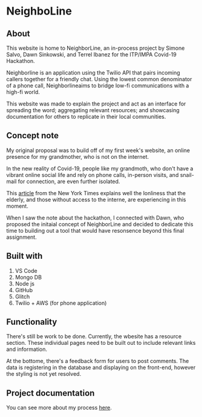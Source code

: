 # NeighboLine

## About
This website is home to NeighborLine, an in-process project by Simone Salvo, Dawn Sinkowski, and Terrel Ibanez for the ITP/IMPA Covid-19 Hackathon.

Neighborline is an application using the Twilio API that pairs incoming callers together for a friendly chat. Using the lowest common denominator of a phone call, Neighborlineaims to bridge low-fi communications with a high-fi world.

This website was made to explain the project and act as an interface for spreading the word; aggregating relevant resources; and showcasing documentation for others to replicate in their local communities.

## Concept note
My original proposal was to build off of my first week's website, an online presence for my grandmother, who is not on the internet.

In the new reality of Covid-19, people like my grandmoth, who don't have a vibrant online social life and rely on phone calls, in-person visits, and snail-mail for connection, are even further isolated.

This [article](https://www.nytimes.com/2020/03/18/nyregion/coronavirus-elderly-nyc.html?te=1&nl=new-york%20today&emc=edit_ur_20200322&campaign_id=44&instance_id=16972&segment_id=22541&user_id=69569e11c12b319f7111f09dee593586&regi_id=8483880220200322) from the New York Times explains well the lonliness that the elderly, and those without access to the interne, are experiencing in this moment.

When I saw the note about the hackathon, I connected with Dawn, who proposed the initaial concept of NeighborLine and decided to dedicate this time to building out a tool that would have resonsence beyond this final assignment.

## Built with

1. VS Code
2. Mongo DB
3. Node js
4. GitHub
5. Glitch
6. Twilio + AWS (for phone application)

## Functionality

There's still be work to be done. Currently, the wbesite has a resource section. These individual pages need to be built out to include relevant links and information.

At the bottome, there's a feedback form for users to post comments. The data is registering in the database and displaying on the front-end, however the styling is not yet resolved.

## Project documentation

You can see more about my process [here](https://www.simonesalvo.com/itp-portfolio/dwd-final-project).